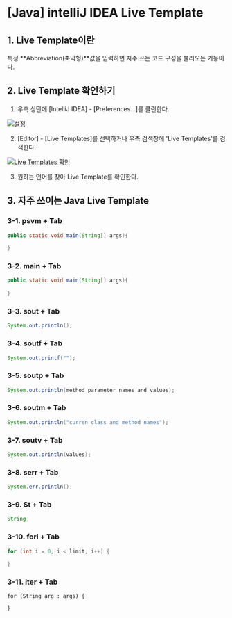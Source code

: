 # [Java] intelliJ IDEA Live Template

## 1. Live Template이란
특정 **Abbreviation(축약형)**값을 입력하면 자주 쓰는 코드 구성을 불러오는 기능이다.

## 2. Live Template 확인하기
1. 우측 상단에 [IntelliJ IDEA] - [Preferences...]를 클린한다.

[![설정](https://images.velog.io/images/minide/post/a76df2bb-6a1e-4fb6-a976-77c9ec668d8a/%EC%8A%A4%ED%81%AC%EB%A6%B0%EC%83%B7%202021-01-07%20%EC%98%A4%EC%A0%84%209.51.40.png)](https://github.com/jeongyuneo/2021-Java-Study/blob/jeongyun/image/preferences.jpeg)

2. [Editor] - [Live Templates]를 선택하거나 우측 검색창에 'Live Templates'를 검색한다.

[![Live Templates 확인](https://images.velog.io/images/minide/post/3b0d8f2b-57b7-4aec-896c-088ca525561d/%EC%8A%A4%ED%81%AC%EB%A6%B0%EC%83%B7%202021-01-07%20%EC%98%A4%EC%A0%84%209.53.24.png)](https://github.com/jeongyuneo/2021-Java-Study/blob/jeongyun/image/livetemplates.jpeg)

3. 원하는 언어를 찾아 Live Template를 확인한다.

## 3. 자주 쓰이는 Java Live Template
### 3-1. psvm + Tab
```java
public static void main(String[] args){
  
}
```
### 3-2. main + Tab
```java
public static void main(String[] args){
  
}
```
### 3-3. sout + Tab
```java
System.out.println();
```
### 3-4. soutf + Tab
```java
System.out.printf("");
```
### 3-5. soutp + Tab
```java
System.out.println(method parameter names and values);
```
### 3-6. soutm + Tab
```java
System.out.println("curren class and method names");
```
### 3-7. soutv + Tab
```java
System.out.println(values);
```
### 3-8. serr + Tab
```java
System.err.println();
```
### 3-9. St + Tab
```java
String
```
### 3-10. fori + Tab
```java
for (int i = 0; i < limit; i++) {
            
}
```
### 3-11. iter + Tab
```
for (String arg : args) {

}
```